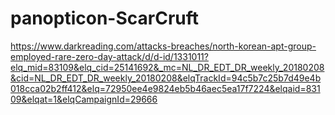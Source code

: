 # panopticon-ScarCruft

https://www.darkreading.com/attacks-breaches/north-korean-apt-group-employed-rare-zero-day-attack/d/d-id/1331011?elq_mid=83109&elq_cid=25141692&_mc=NL_DR_EDT_DR_weekly_20180208&cid=NL_DR_EDT_DR_weekly_20180208&elqTrackId=94c5b7c25b7d49e4b018cca02b2ff412&elq=72950ee4e9824eb5b46aec5ea17f7224&elqaid=83109&elqat=1&elqCampaignId=29666
